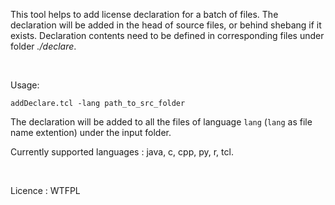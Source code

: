 This tool helps to add license declaration for a batch of files. The declaration will be added in the head of source files, or behind shebang if it exists. Declaration contents need to be defined in corresponding files under folder *./declare*. 

<br>

Usage:

`addDeclare.tcl -lang path_to_src_folder`

The declaration will be added to all the files of language `lang` (`lang` as file name extention) under the input folder.

Currently supported languages : java, c, cpp, py, r, tcl.

<br>

Licence : WTFPL

